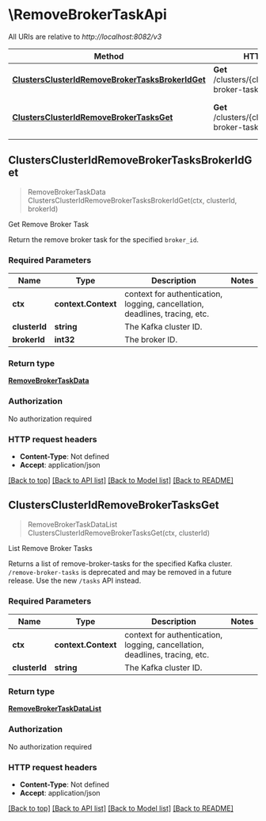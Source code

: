 # \RemoveBrokerTaskApi

All URIs are relative to *http://localhost:8082/v3*

Method | HTTP request | Description
------------- | ------------- | -------------
[**ClustersClusterIdRemoveBrokerTasksBrokerIdGet**](RemoveBrokerTaskApi.md#ClustersClusterIdRemoveBrokerTasksBrokerIdGet) | **Get** /clusters/{cluster_id}/remove-broker-tasks/{broker_id} | Get Remove Broker Task
[**ClustersClusterIdRemoveBrokerTasksGet**](RemoveBrokerTaskApi.md#ClustersClusterIdRemoveBrokerTasksGet) | **Get** /clusters/{cluster_id}/remove-broker-tasks | List Remove Broker Tasks



## ClustersClusterIdRemoveBrokerTasksBrokerIdGet

> RemoveBrokerTaskData ClustersClusterIdRemoveBrokerTasksBrokerIdGet(ctx, clusterId, brokerId)

Get Remove Broker Task

Return the remove broker task for the specified ``broker_id``.

### Required Parameters


Name | Type | Description  | Notes
------------- | ------------- | ------------- | -------------
**ctx** | **context.Context** | context for authentication, logging, cancellation, deadlines, tracing, etc.
**clusterId** | **string**| The Kafka cluster ID. | 
**brokerId** | **int32**| The broker ID. | 

### Return type

[**RemoveBrokerTaskData**](RemoveBrokerTaskData.md)

### Authorization

No authorization required

### HTTP request headers

- **Content-Type**: Not defined
- **Accept**: application/json

[[Back to top]](#) [[Back to API list]](../README.md#documentation-for-api-endpoints)
[[Back to Model list]](../README.md#documentation-for-models)
[[Back to README]](../README.md)


## ClustersClusterIdRemoveBrokerTasksGet

> RemoveBrokerTaskDataList ClustersClusterIdRemoveBrokerTasksGet(ctx, clusterId)

List Remove Broker Tasks

Returns a list of remove-broker-tasks for the specified Kafka cluster. ``/remove-broker-tasks`` is deprecated and may be removed in a future release. Use the new ``/tasks`` API instead.

### Required Parameters


Name | Type | Description  | Notes
------------- | ------------- | ------------- | -------------
**ctx** | **context.Context** | context for authentication, logging, cancellation, deadlines, tracing, etc.
**clusterId** | **string**| The Kafka cluster ID. | 

### Return type

[**RemoveBrokerTaskDataList**](RemoveBrokerTaskDataList.md)

### Authorization

No authorization required

### HTTP request headers

- **Content-Type**: Not defined
- **Accept**: application/json

[[Back to top]](#) [[Back to API list]](../README.md#documentation-for-api-endpoints)
[[Back to Model list]](../README.md#documentation-for-models)
[[Back to README]](../README.md)

